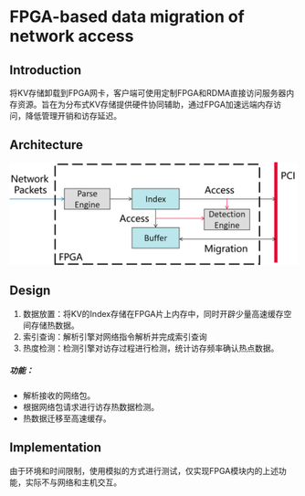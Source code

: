 # FPGA-based data migration of network access

## Introduction

将KV存储卸载到FPGA网卡，客户端可使用定制FPGA和RDMA直接访问服务器内存资源。旨在为分布式KV存储提供硬件协同辅助，通过FPGA加速远端内存访问，降低管理开销和访存延迟。

## Architecture

<p align="center">
<img src ="./arch.png">
</p>

## Design

1. 数据放置：将KV的Index存储在FPGA片上内存中，同时开辟少量高速缓存空间存储热数据。
2. 索引查询：解析引擎对网络指令解析并完成索引查询
3. 热度检测：检测引擎对访存过程进行检测，统计访存频率确认热点数据。

##### 功能：
* 解析接收的网络包。
* 根据网络包请求进行访存热数据检测。
* 热数据迁移至高速缓存。

## Implementation

由于环境和时间限制，使用模拟的方式进行测试，仅实现FPGA模块内的上述功能，实际不与网络和主机交互。


